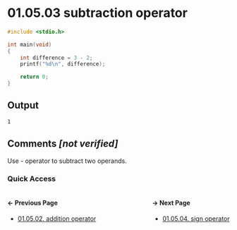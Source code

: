 # 01.05.03 subtraction operator

```c
#include <stdio.h>

int main(void)
{
    int difference = 3 - 2;
    printf("%d\n", difference);

    return 0;
}

```

## Output

```txt
1
```

## Comments *[not verified]*

Use - operator to subtract two operands.

### Quick Access

<div class="quick_access">
<div class="previous_page" style="float:left">

#### &#8592; Previous Page

* [01.05.02. addition operator](./../../01.the_basics/05.expressions_statements_operators/02.addition-operator.md)

</div>
<div class="next_page" style="float:right">

#### &#8594; Next Page

* [01.05.04. sign operator](./../../01.the_basics/05.expressions_statements_operators/04.sign-operator.md)

</div>
</div>
